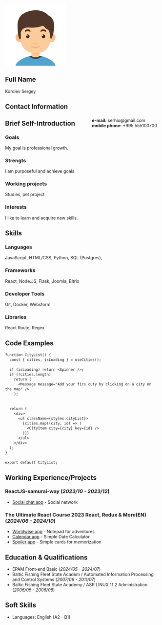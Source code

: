 <img src="/public/avatar.png" alt="photo"/>

## Full Name
Korolev Sergey

## Contact Information
<span style="float:right;padding:6px">
  <b>e-mail:</b> serhio@gmail.com <br> <b>mobile phone:</b> +995 555100700
</span>

## Brief Self-Introduction
### Goals
My goal is professional growth.
### Strengts
I am purposeful and achieve goals.
### Working projects
Studies, pet project.
### Interests
I like to learn and acquire new skills.


## Skills
### Languages
JavaScript, HTML/CSS, Python, SQL (Postgres),
### Frameworks
React, Node.JS, Flask, Joomla, Bitrix
### Developer Tools
Git, Docker, Webstorm
### Libraries
React Route, Regex


## Code Examples
```
function CityList() {
  const { cities, isLoading } = useCities();

  if (isLoading) return <Spinner />;
  if (!cities.length)
    return (
      <Message message="Add your firs cuty by clicking on a city on the map" />
    );


  return (
    <div>
      <ul className={styles.cityList}>
        {cities.map((city, id) => (
          <CityItem city={city} key={id} />
        ))}
      </ul>
    </div>
  );
}

export default CityList;
```


## Working Experience/Projects

### ReactJS-samurai-way (_2023/10 - 2023/12_)

* [Social chat app](https://github.com/serhio1212/ReactJS-samurai-way-1) - Social network

### The Ultimate React Course 2023 React, Redux & More(EN) (_2024/06 - 2024/10_)

* [Worldwise app](https://github.com/serhio1212/Owner-avatar-The-Ultimate-React-Course-2023-worldwise) - Notepad for adventures
* [Calendar app](https://github.com/serhio1212/The-Ultimate-React-Course-2023-calend) - Simple Date Calculator
* [Spoiler app](https://github.com/serhio1212/The-Ultimate-React-Course-2023-spoiler) - Simple cards for memorization


## Education & Qualifications

* EPAM Front-end Basic (_2024/05 - 2024/07_)
* Baltic Fishing Fleet State Academ / Automated Information Processing and Control Systems (_2007/06 - 2011/07_)
* Baltic Fishing Fleet State Academy / ASP LINUX 11.2 Administration (_2006/05 - 2006/08_)

## Soft Skills

* Languages: English (A2 - B1)
